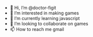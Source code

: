 - 👋 Hi, I’m @doctor-figit
- 👀 I’m interested in making games
- 🌱 I’m currently learning javascript
- 💞️ I’m looking to collaborate on games
- 📫 How to reach me gmail

<!---
doctor-figit/doctor-figit is a ✨ special ✨ repository because its `README.md` (this file) appears on your GitHub profile.
You can click the Preview link to take a look at your changes.
--->
